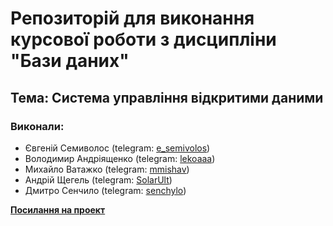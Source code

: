 # Репозиторій для виконання курсової роботи з дисципліни "Бази даних"

## Тема: Система управління відкритими даними

### Виконали:

* Євгеній Семиволос (telegram: [e_semivolos](https://t.me/e_semivolos))
* Володимир Андріященко (telegram: [lekoaaa](https://t.me/lekoaaa))
* Михайло Ватажко (telegram: [mmishav](https://t.me/mmishav))
* Андрій Щегель (telegram: [SolarUlt](https://t.me/SolarUlt))
* Дмитро Сенчило (telegram: [senchylo](https://t.me/senchylo))

**[Посилання на проект](https://eugenesemivolos.github.io/open-data-management-system/)**
